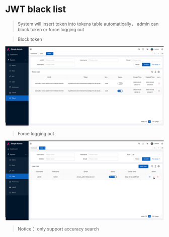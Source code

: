 # JWT black list

> System will insert token into tokens table automatically， admin can block token or force logging out

> Block token

![pic](../../assets/block_token_en.png)
> Force logging out

![pic](../../assets/force_log_out_en.png)

> Notice： only support accuracy search